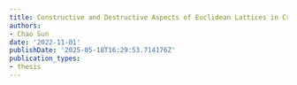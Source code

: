 ```yaml
---
title: Constructive and Destructive Aspects of Euclidean Lattices in Cryptography
authors:
- Chao Sun
date: '2022-11-01'
publishDate: '2025-05-18T16:29:53.714176Z'
publication_types:
- thesis
---
```

